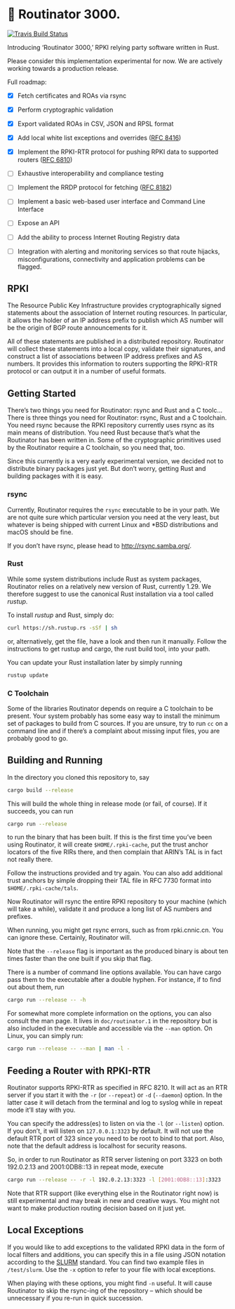 # :rocket: Routinator 3000.

[![Travis Build Status](https://travis-ci.com/NLnetLabs/routinator.svg?branch=master)](https://travis-ci.com/NLnetLabs/routinator)

Introducing ‘Routinator 3000,’ RPKI relying party software written in Rust.

Please consider this implementation experimental for now. We are actively 
working towards a production release.

Full roadmap:

  * [x] Fetch certificates and ROAs via rsync
  * [x] Perform cryptographic validation
  * [x] Export validated ROAs in CSV, JSON and RPSL format
  * [x] Add local white list exceptions and overrides
        ([RFC 8416](https://tools.ietf.org/html/rfc8416))
  * [x] Implement the RPKI-RTR protocol for pushing RPKI data to
        supported routers ([RFC 6810](https://tools.ietf.org/html/rfc6810))
  * [ ] Exhaustive interoperability and compliance testing
  * [ ] Implement the RRDP protocol for fetching
        ([RFC 8182](https://tools.ietf.org/html/rfc8182))
  * [ ] Implement a basic web-based user interface and Command Line Interface
  * [ ] Expose an API
  * [ ] Add the ability to process Internet Routing Registry data
  * [ ] Integration with alerting and monitoring services so that route
        hijacks, misconfigurations, connectivity and application problems
        can be flagged.


## RPKI

The Resource Public Key Infrastructure provides cryptographically signed
statements about the association of Internet routing resources. In
particular, it allows the holder of an IP address prefix to publish which
AS number will be the origin of BGP route announcements for it.

All of these statements are published in a distributed repository. 
Routinator will collect these statements into a local copy, validate
their signatures, and construct a list of associations between IP address
prefixes and AS numbers. It provides this information to routers supporting
the RPKI-RTR protocol or can output it in a number of useful formats. 


## Getting Started

There’s two things you need for Routinator: rsync and Rust and a C toolc…
There is three things you need for Routinator: rsync, Rust and a C
toolchain. You need rsync because the RPKI repository currently uses rsync
as its main means of distribution. You need Rust because that’s what the
Routinator has been written in. Some of the cryptographic primitives used
by the Routinator require a C toolchain, so you need that, too.

Since this currently is a very early
experimental version, we decided not to distribute binary packages just
yet. But don’t worry, getting Rust and building packages with it is easy.


### rsync

Currently, Routinator requires the `rsync` executable to be in your path.
We are not quite sure which particular version you need at the very least,
but whatever is being shipped with current Linux and \*BSD distributions
and macOS should be fine.

If you don’t have rsync, please head to http://rsync.samba.org/.


### Rust

While some system distributions include Rust as system packages,
Routinator relies on a relatively new version of Rust, currently 1.29.
We therefore suggest to use the canonical Rust installation via a tool
called *rustup.*

To install *rustup* and Rust, simply do:

```bash
curl https://sh.rustup.rs -sSf | sh
```

or, alternatively, get the file, have a look and then run it manually.
Follow the instructions to get rustup and cargo, the rust build tool, into
your path.

You can update your Rust installation later by simply running

```bash
rustup update
```


### C Toolchain

Some of the libraries Routinator depends on require a C toolchain to be
present. Your system probably has some easy way to install the minimum
set of packages to build from C sources. If you are unsure, try to run
`cc` on a command line and if there’s a complaint about missing input
files, you are probably good to go.


## Building and Running

In the directory you cloned this repository to, say

```bash
cargo build --release
```

This will build the whole thing in release mode (or fail, of course). If
it succeeds, you can run

```bash
cargo run --release
```

to run the binary that has been built. If this is the first time you’ve
been using Routinator, it will create `$HOME/.rpki-cache`, put the
trust anchor locators of the five RIRs there, and then complain that
ARIN’s TAL is in fact not really there.

Follow the instructions provided and try again. You can also add
additional trust anchors by simple dropping their TAL file in RFC 7730
format into `$HOME/.rpki-cache/tals`.

Now Routinator will rsync the entire RPKI repository to your machine
(which will take a while), validate it and produce a long list of AS
numbers and prefixes.

When running, you might get rsync errors, such as from rpki.cnnic.cn.
You can ignore these. Certainly, Routinator will.

Note that the `--release` flag is important as the produced binary is
about ten times faster than the one built if you skip that flag.

There is a number of command line options available. You can have cargo pass
them to the executable after a double hyphen. For instance, if to find out
about them, run

```bash
cargo run --release -- -h
```

For somewhat more complete information on the options, you can also
consult the man page. It lives in `doc/routinator.1` in the repository but
is also included in the executable and accessible via the `--man` option.
On Linux, you can simply run:

```bash
cargo run --release -- --man | man -l -
```


## Feeding a Router with RPKI-RTR

Routinator supports RPKI-RTR as specified in RFC 8210. It will act as an
RTR server if you start it with the `-r` (or `--repeat`) or `-d`
(`--daemon`) option. In the latter case it will detach from the terminal
and log to syslog while in repeat mode it’ll stay with you.

You can specify the address(es) to listen on via the `-l` (or `--listen`)
option. If you don’t, it will listen on `127.0.0.1:3323` by default. It
will not use the default RTR port of 323 since you need to be root to bind
to that port. Also, note that the default address is localhost for
security reasons.

So, in order to run Routinator as RTR server listening on port 3323 on
both 192.0.2.13 and 2001:0DB8::13 in repeat mode, execute

```bash
cargo run --release -- -r -l 192.0.2.13:3323 -l [2001:0DB8::13]:3323
```

Note that RTR support (like everything else in the Routinator right now)
is still experimental and may break in new and creative ways. You might
not want to make production routing decision based on it just yet.


## Local Exceptions

If you would like to add exceptions to the validated RPKI data in the 
form of local filters and additions, you can specify this in a file 
using JSON notation according to the 
[SLURM](https://tools.ietf.org/html/rfc8416) standard. You can find 
two example files in `/test/slurm`. Use the `-x` option to refer to your 
file with local exceptions.

When playing with these options, you might find `-n` useful. It will
cause Routinator to skip the rsync-ing of the repository – which should
be unnecessary if you re-run in quick succession.


